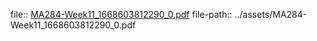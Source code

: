 file:: [MA284-Week11_1668603812290_0.pdf](../assets/MA284-Week11_1668603812290_0.pdf)
file-path:: ../assets/MA284-Week11_1668603812290_0.pdf
